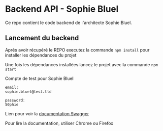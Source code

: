 # Backend API - Sophie Bluel

Ce repo contient le code backend de l'architecte Sophie Bluel. 

## Lancement du backend

Après avoir récupéré le REPO executez la commande `npm install` pour installer les dépendances du projet

Une fois les dépendances installées lancez le projet avec la commande `npm start`

Compte de test pour Sophie Bluel

```
email: 
sophie.bluel@test.tld

password: 
S0phie
```
Lien pour voir la
[documentation Swagger](http://localhost:5678/api-docs/)

Pour lire la documentation, utiliser Chrome ou Firefox
